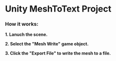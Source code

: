 # Unity MeshToText Project


### How it works:

**1. Lanuch the scene.**


**2. Select the "Mesh Write" game object.**


**3. Click the "Export File" to write the mesh to a file.**

